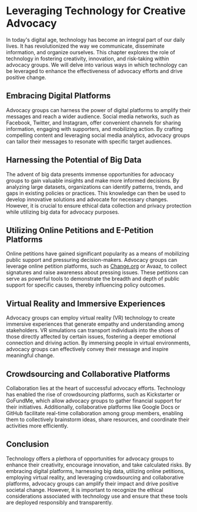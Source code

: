 Leveraging Technology for Creative Advocacy
======================================================

In today's digital age, technology has become an integral part of our daily lives. It has revolutionized the way we communicate, disseminate information, and organize ourselves. This chapter explores the role of technology in fostering creativity, innovation, and risk-taking within advocacy groups. We will delve into various ways in which technology can be leveraged to enhance the effectiveness of advocacy efforts and drive positive change.

Embracing Digital Platforms
---------------------------

Advocacy groups can harness the power of digital platforms to amplify their messages and reach a wider audience. Social media networks, such as Facebook, Twitter, and Instagram, offer convenient channels for sharing information, engaging with supporters, and mobilizing action. By crafting compelling content and leveraging social media analytics, advocacy groups can tailor their messages to resonate with specific target audiences.

Harnessing the Potential of Big Data
------------------------------------

The advent of big data presents immense opportunities for advocacy groups to gain valuable insights and make more informed decisions. By analyzing large datasets, organizations can identify patterns, trends, and gaps in existing policies or practices. This knowledge can then be used to develop innovative solutions and advocate for necessary changes. However, it is crucial to ensure ethical data collection and privacy protection while utilizing big data for advocacy purposes.

Utilizing Online Petitions and E-Petition Platforms
---------------------------------------------------

Online petitions have gained significant popularity as a means of mobilizing public support and pressuring decision-makers. Advocacy groups can leverage online petition platforms, such as [Change.org](http://Change.org) or Avaaz, to collect signatures and raise awareness about pressing issues. These petitions can serve as powerful tools to demonstrate the breadth and depth of public support for specific causes, thereby influencing policy outcomes.

Virtual Reality and Immersive Experiences
-----------------------------------------

Advocacy groups can employ virtual reality (VR) technology to create immersive experiences that generate empathy and understanding among stakeholders. VR simulations can transport individuals into the shoes of those directly affected by certain issues, fostering a deeper emotional connection and driving action. By immersing people in virtual environments, advocacy groups can effectively convey their message and inspire meaningful change.

Crowdsourcing and Collaborative Platforms
-----------------------------------------

Collaboration lies at the heart of successful advocacy efforts. Technology has enabled the rise of crowdsourcing platforms, such as Kickstarter or GoFundMe, which allow advocacy groups to gather financial support for their initiatives. Additionally, collaborative platforms like Google Docs or GitHub facilitate real-time collaboration among group members, enabling them to collectively brainstorm ideas, share resources, and coordinate their activities more efficiently.

Conclusion
----------

Technology offers a plethora of opportunities for advocacy groups to enhance their creativity, encourage innovation, and take calculated risks. By embracing digital platforms, harnessing big data, utilizing online petitions, employing virtual reality, and leveraging crowdsourcing and collaborative platforms, advocacy groups can amplify their impact and drive positive societal change. However, it is important to recognize the ethical considerations associated with technology use and ensure that these tools are deployed responsibly and transparently.
